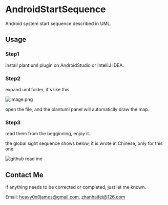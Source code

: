 # AndroidStartSequence
Android system start sequence described in UML.

## Usage

### Step1

install plant uml plugin on AndroidStudio or IntelliJ IDEA.

### Step2

expand uml folder, it's like this

![image.png](https://upload-images.jianshu.io/upload_images/10880092-c59535d1c5c20781.png?imageMogr2/auto-orient/strip%7CimageView2/2/w/1240)

open the file, and the plantuml panel will automaticlly draw the map.

### Step3

read them from the begginning, enjoy it.

the global sight sequence shows below, it is wrote in Chinese, only for this one:

![github read me](https://upload-images.jianshu.io/upload_images/10880092-5742ebda33e305fc.png?imageMogr2/auto-orient/strip%7CimageView2/2/w/1240)

## Contact Me

if anything needs to be corrected or completed, just let me known.

Email: heavy0x0james@gmail.com, zhanhaifei@126.com

